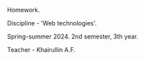 Homework.

Discipline - 'Web technologies'.

Spring-summer 2024. 2nd semester, 3th year.

Teacher - Khairullin A.F.
